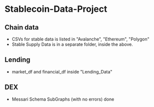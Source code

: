 # Stablecoin-Data-Project

## Chain data
<ul>
<li>CSVs for stable data is listed in "Avalanche", "Ethereum", "Polygon"</li>
<li>Stable Supply Data is in a separate folder, inside the above.</li>
</ul>

## Lending

<ul>
<li>market_df and financial_df inside "Lending_Data"</li>
</ul>

## DEX

<ul>
<li>Messari Schema SubGraphs (with no errors) done </li>
</ul>


